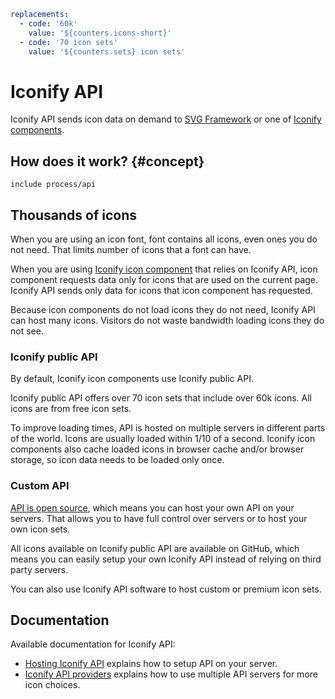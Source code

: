 ```yaml
replacements:
  - code: '60k'
    value: '${counters.icons-short}'
  - code: '70 icon sets'
    value: '${counters.sets} icon sets'
```

# Iconify API

Iconify API sends icon data on demand to [SVG Framework](../icon-components/svg-framework/index.md) or one of [Iconify components](../icon-components/components/index.md).

## How does it work? {#concept}

`include process/api`

## Thousands of icons

When you are using an icon font, font contains all icons, even ones you do not need. That limits number of icons that a font can have.

When you are using [Iconify icon component](../icon-components/index.md) that relies on Iconify API, icon component requests data only for icons that are used on the current page. Iconify API sends only data for icons that icon component has requested.

Because icon components do not load icons they do not need, Iconify API can host many icons. Visitors do not waste bandwidth loading icons they do not see.

### Iconify public API

By default, Iconify icon components use Iconify public API.

Iconify public API offers over 70 icon sets that include over 60k icons. All icons are from free icon sets.

To improve loading times, API is hosted on multiple servers in different parts of the world. Icons are usually loaded within 1/10 of a second. Iconify icon components also cache loaded icons in browser cache and/or browser storage, so icon data needs to be loaded only once.

### Custom API

[API is open source](https://github.com/iconify/api.js), which means you can host your own API on your servers. That allows you to have full control over servers or to host your own icon sets.

All icons available on Iconify public API are available on GitHub, which means you can easily setup your own Iconify API instead of relying on third party servers.

You can also use Iconify API software to host custom or premium icon sets.

## Documentation

Available documentation for Iconify API:

- [Hosting Iconify API](./hosting.md) explains how to setup API on your server.
- [Iconify API providers](./providers.md) explains how to use multiple API servers for more icon choices.
